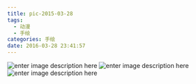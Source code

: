 ```yaml
---
title: pic-2015-03-28
tags:
  - 动漫
  - 手绘
categories: 手绘
date: 2016-03-28 23:41:57
---
```

![enter image description here](http://7xs4hl.com1.z0.glb.clouddn.com/sketch-memicroMsg.1459182289814.jpg)
![enter image description here](http://7xs4hl.com1.z0.glb.clouddn.com/sketch-original13e8de63fb8419ae992f5f9a9d7797f494cb30361db76-ll5Z7t_fw658.jpg)
![enter image description here](http://7xs4hl.com1.z0.glb.clouddn.com/sketch-memicroMsg.1459174637743.jpg)


